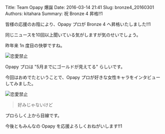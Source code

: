 Title: Team Opapy 爆誕
Date: 2016-03-14 21:41
Slug: bronze4_20160301
Authors: kitahara
Summary: 祝 Bronze 4 昇格!!1

皆様の応援のお陰により、Opapy プロが Bronze 4 へ昇格いたしました!!1

同じニュースを10回以上聞いている気がしますが気のせいでしょう。

昨年来 1n 度目の快挙ですね。

![恋愛禁止]({filename}/assets/2016031401.png)

Opapy プロは "5月までにゴールドが見えてる" らしいです。

今回はおめでたということで、Opapy プロが好きな女性キャラをインタビューしてみました。

![恋愛禁止]({filename}/assets/2016031402.png)

> 好みじゃないけど

プロらしく上から目線です。

今後ともみんなの Opapy を応援よろしくおねがいします!!1
